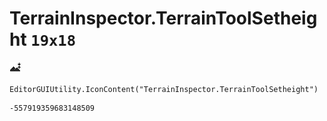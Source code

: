 # TerrainInspector.TerrainToolSetheight `19x18`
<img src="/img/TerrainInspector.TerrainToolSetheight.png" width=19 height=18>

``` CSharp
EditorGUIUtility.IconContent("TerrainInspector.TerrainToolSetheight")
```
```
-557919359683148509
```
